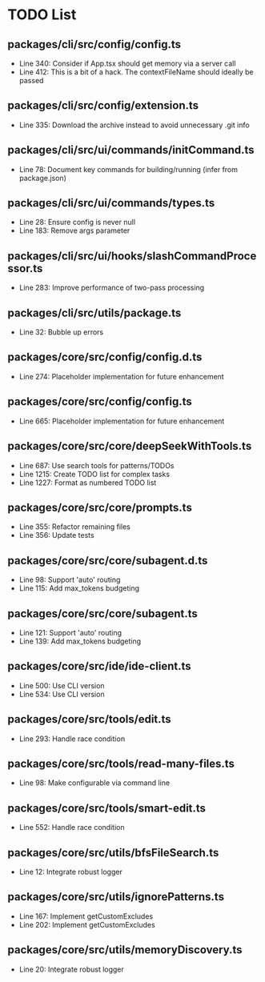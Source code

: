 # TODO List

## packages/cli/src/config/config.ts
- Line 340: Consider if App.tsx should get memory via a server call
- Line 412: This is a bit of a hack. The contextFileName should ideally be passed

## packages/cli/src/config/extension.ts
- Line 335: Download the archive instead to avoid unnecessary .git info

## packages/cli/src/ui/commands/initCommand.ts
- Line 78: Document key commands for building/running (infer from package.json)

## packages/cli/src/ui/commands/types.ts
- Line 28: Ensure config is never null
- Line 183: Remove args parameter

## packages/cli/src/ui/hooks/slashCommandProcessor.ts
- Line 283: Improve performance of two-pass processing

## packages/cli/src/utils/package.ts
- Line 32: Bubble up errors

## packages/core/src/config/config.d.ts
- Line 274: Placeholder implementation for future enhancement

## packages/core/src/config/config.ts
- Line 665: Placeholder implementation for future enhancement

## packages/core/src/core/deepSeekWithTools.ts
- Line 687: Use search tools for patterns/TODOs
- Line 1215: Create TODO list for complex tasks
- Line 1227: Format as numbered TODO list

## packages/core/src/core/prompts.ts
- Line 355: Refactor remaining files
- Line 356: Update tests

## packages/core/src/core/subagent.d.ts
- Line 98: Support 'auto' routing
- Line 115: Add max_tokens budgeting

## packages/core/src/core/subagent.ts
- Line 121: Support 'auto' routing
- Line 139: Add max_tokens budgeting

## packages/core/src/ide/ide-client.ts
- Line 500: Use CLI version
- Line 534: Use CLI version

## packages/core/src/tools/edit.ts
- Line 293: Handle race condition

## packages/core/src/tools/read-many-files.ts
- Line 98: Make configurable via command line

## packages/core/src/tools/smart-edit.ts
- Line 552: Handle race condition

## packages/core/src/utils/bfsFileSearch.ts
- Line 12: Integrate robust logger

## packages/core/src/utils/ignorePatterns.ts
- Line 167: Implement getCustomExcludes
- Line 202: Implement getCustomExcludes

## packages/core/src/utils/memoryDiscovery.ts
- Line 20: Integrate robust logger
